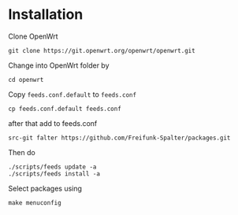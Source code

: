 # Installation

Clone OpenWrt

    git clone https://git.openwrt.org/openwrt/openwrt.git

Change into OpenWrt folder by

    cd openwrt

Copy `feeds.conf.default` to `feeds.conf`

    cp feeds.conf.default feeds.conf

after that add to feeds.conf

    src-git falter https://github.com/Freifunk-Spalter/packages.git

Then do

    ./scripts/feeds update -a
    ./scripts/feeds install -a

Select packages using

    make menuconfig